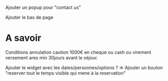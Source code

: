 
Ajouter un popup pour "contact us"

Ajouter le bas de page 
# A savoir
Conditions annulation
caution 1000€ en cheque ou cash ou virement
versement ares min 30jours avant le séjour.

Ajouter le widget avec les dates/personnes/options ?
=> Ajouter un bouton "reserver tout le temps visible qui mene à la reservation"
